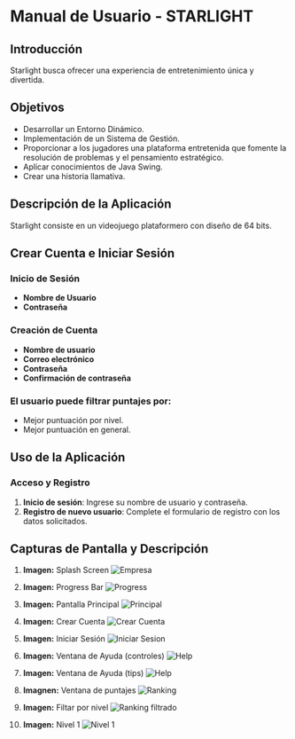 
# Manual de Usuario - STARLIGHT

## Introducción
Starlight busca ofrecer una experiencia de entretenimiento única y divertida. 

## Objetivos
- Desarrollar un Entorno Dinámico.
- Implementación de un Sistema de Gestión.
- Proporcionar a los jugadores una plataforma entretenida que fomente la resolución de problemas y el pensamiento estratégico.
- Aplicar conocimientos de Java Swing.
- Crear una historia llamativa.

## Descripción de la Aplicación
Starlight consiste en un videojuego plataformero con diseño de 64 bits.

## Crear Cuenta e Iniciar Sesión
### Inicio de Sesión
- **Nombre de Usuario**
- **Contraseña**

### Creación de Cuenta
- **Nombre de usuario**
- **Correo electrónico**
- **Contraseña**
- **Confirmación de contraseña**

### El usuario puede filtrar puntajes por:
- Mejor puntuación por nivel.
- Mejor puntuación en general.

## Uso de la Aplicación
### Acceso y Registro
1. **Inicio de sesión**: Ingrese su nombre de usuario y contraseña.
2. **Registro de nuevo usuario**: Complete el formulario de registro con los datos solicitados.

## Capturas de Pantalla y Descripción
1. **Imagen:** Splash Screen
![Empresa](https://github.com/davco0720/Starlight/blob/main/Documentaci%C3%B3n%20y%20ayuda/img_user/Empresa.png)

2. **Imagen:** Progress Bar
![Progress](https://github.com/davco0720/Starlight/blob/main/Documentaci%C3%B3n%20y%20ayuda/img_user/progress.png)

3. **Imagen:** Pantalla Principal
![Principal](https://github.com/davco0720/Starlight/blob/main/Documentaci%C3%B3n%20y%20ayuda/img_user/principal.png)

4. **Imagen:** Crear Cuenta
![Crear Cuenta](https://github.com/davco0720/Starlight/blob/main/Documentaci%C3%B3n%20y%20ayuda/img_user/crear.png)

5. **Imagen:** Iniciar Sesión
![Iniciar Sesion](https://github.com/davco0720/Starlight/blob/main/Documentaci%C3%B3n%20y%20ayuda/img_user/iniciar.png)

6. **Imagen:** Ventana de Ayuda (controles)
![Help](https://github.com/davco0720/Starlight/blob/main/Documentaci%C3%B3n%20y%20ayuda/img_user/ayuda.png)

7. **Imagen:** Ventana de Ayuda (tips)
![Help](https://github.com/davco0720/Starlight/blob/main/Documentaci%C3%B3n%20y%20ayuda/img_user/tips.png)

8. **Imagnen:** Ventana de puntajes
![Ranking](https://github.com/davco0720/Starlight/blob/main/Documentaci%C3%B3n%20y%20ayuda/img_user/top.png)

9. **Imagen:** Filtar por nivel
![Ranking filtrado](https://github.com/davco0720/Starlight/blob/main/Documentaci%C3%B3n%20y%20ayuda/img_user/top2.png)

10. **Imagen:** Nivel 1
![Nivel 1](https://github.com/davco0720/Starlight/blob/main/Documentaci%C3%B3n%20y%20ayuda/img_user/m1n1.png)
